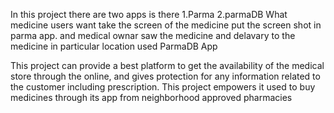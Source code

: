 In this project there are two apps is there 
1.Parma
2.parmaDB
What medicine users want take the screen of the medicine put the screen shot in parma app. and medical ownar saw the medicine and delavary to the medicine in particular location used ParmaDB App


This project can provide a best platform to get the availability of the medical store through the
online, and gives protection for any information related to the customer including prescription.
This project empowers it used to buy medicines through its app from neighborhood approved
pharmacies


